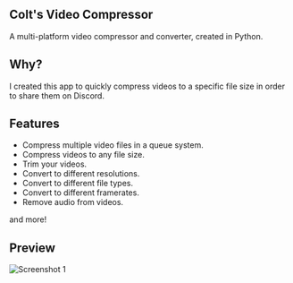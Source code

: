 ## Colt's Video Compressor
A multi-platform video compressor and converter, created in Python.

## Why?
I created this app to quickly compress videos to a specific file size in order to share them on Discord.

## Features
- Compress multiple video files in a queue system.
- Compress videos to any file size.
- Trim your videos.
- Convert to different resolutions.
- Convert to different file types.
- Convert to different framerates.
- Remove audio from videos.

and more!

## Preview
![Screenshot 1](https://github.com/colthub/video-compressor/raw/main/screenshot.png)
